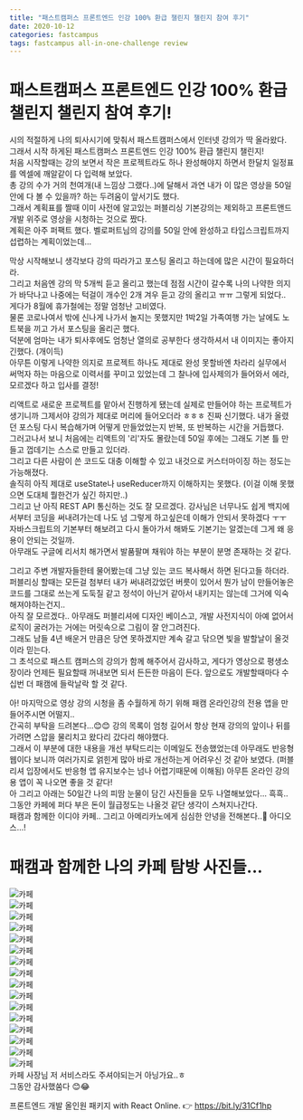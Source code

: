 ```yaml
---
title: "패스트캠퍼스 프론트엔드 인강 100% 환급 챌린지 챌린지 참여 후기"
date: 2020-10-12
categories: fastcampus
tags: fastcampus all-in-one-challenge review
---
```


# 패스트캠퍼스 프론트엔드 인강 100% 환급 챌린지 챌린지 참여 후기!

시의 적절하게 나의 퇴사시기에 맞춰서 패스트캠퍼스에서 인터넷 강의가 딱 올라왔다.  
그래서 시작 하게된 패스트캠퍼스 프론트엔드 인강 100% 환급 챌린지 챌린지!  
처음 시작할때는 강의 보면서 작은 프로젝트라도 하나 완성해야지 하면서 한달치 일정표를 엑셀에 깨알같이 다 입력해 보았다.  
총 강의 수가 거의 천여개(내 느낌상 그랬다..)에 달해서 과연 내가 이 많은 영상을 50일 안에 다 볼 수 있을까? 하는 두려움이 앞서기도 했다.  
그래서 계획표를 짤때 이미 사전에 알고있는 퍼블리싱 기본강의는 제외하고 프론트앤드 개발 위주로 영상을 시청하는 것으로 짰다.  
계획은 아주 퍼팩트 했다. 벨로퍼트님의 강의를 50일 안에 완성하고 타입스크립트까지 섭렵하는 계획이었는데...

막상 시작해보니 생각보다 강의 따라가고 포스팅 올리고 하는데에 많은 시간이 필요하더라.  
그리고 처음엔 강의 막 5개씩 듣고 올리고 했는데 점점 시간이 갈수록 나의 나약한 의지가 바닥나고
나중에는 턱걸이 개수인 2개 겨우 듣고 강의 올리고 ㅠㅠ 그렇게 되었다.. 게다가 8월에 휴가철에는 정말 엄청난 고비였다.  
물론 코로나여서 밖에 신나게 나가서 놀지는 못했지만 1박2일 가족여행 가는 날에도 노트북을 끼고 가서 포스팅을 올리곤 했다.  
덕분에 엄마는 내가 퇴사후에도 엄청난 열의로 공부한다 생각하셔서 내 이미지는 좋아지긴했다. (개이득)  
아무튼 이렇게 나약한 의지로 프로젝트 하나도 제대로 완성 못할바엔 차라리 실무에서 써먹자 하는 마음으로 이력서를 꾸미고 있었는데
그 찰나에 입사제의가 들어와서 에라,모르겠다 하고 입사를 결정!

리액트로 새로운 프로젝트를 맡아서 진행하게 됐는데 실제로 만들어야 하는 프로젝트가 생기니까 그제서야 강의가
제대로 머리에 들어오더라 ㅎㅎㅎ 진짜 신기했다. 내가 올렸던 포스팅 다시 복습해가며 어떻게 만들었었는지
반복, 또 반복하는 시간을 거듭했다.  
그러고나서 보니 처음에는 리액트의 '리'자도 몰랐는데 50일 후에는 그래도 기본 틀 만들고 껍데기는 스스로 만들고 있더라.  
그리고 다른 사람이 쓴 코드도 대충 이해할 수 있고 내것으로 커스터마이징 하는 정도는 가능해졌다.  
솔직히 아직 제대로 useState나 useReducer까지 이해하지는 못했다. (이걸 이해 못했으면 도대체 뭘한건가 싶긴 하지만..)  
그리고 난 아직 REST API 통신하는 것도 잘 모르겠다. 강사님은 너무나도 쉽게 백지에서부터 코딩을 써내려가는데 나도 넘 그렇게 하고싶은데
이해가 안되서 못하겠다 ㅜㅜ 자바스크립트의 기본부터 해보려고 다시 돌아가서 해봐도 기본기는 알겠는데 그게 왜 응용이 안되는 것일까.  
아무래도 구글에 리서치 해가면서 발품팔며 채워야 하는 부분이 분명 존재하는 것 같다.

그리고 주변 개발자들한테 물어봤는데 그냥 있는 코드 복사해서 하면 된다고들 하더라. 퍼블리싱 할때는 모든걸 첨부터 내가 써내려갔었던 버릇이 있어서
뭔가 남이 만들어놓은 코드를 그대로 쓰는게 도둑질 같고 정석이 아닌거 같아서 내키지는 않는데 그거에 익숙해져야하는건지..  
아직 잘 모르겠다.. 아무래도 퍼블리셔에 디자인 베이스고, 개발 사전지식이 아예 없어서 로직이 굴러가는 거에는 머릿속으로 그림이 잘 안그려진다.  
그래도 남들 4년 배운거 만큼은 당연 못하겠지만 계속 갈고 닦으면 빛을 발할날이 올것이라 믿는다.  
그 초석으로 패스트 캠퍼스의 강의가 함께 해주어서 감사하고, 게다가 영상으로 평생소장이라 언제든 필요할때 꺼내보면 되서
든든한 마음이 든다. 앞으로도 개발할때마다 수십번 더 패캠에 들락날락 할 것 같다.

아! 마지막으로 영상 강의 시청을 좀 수월하게 하기 위해 패캠 온라인강의 전용 앱을 만들어주시면 어떨지..  
간곡히 부탁을 드려본다...😊😊 강의 목록이 엄청 길어서 항상 현재 강의의 앞이나 뒤를 가려면 스압을 물리치고 왔다리 갔다리 해야했다.  
그래서 이 부분에 대한 내용을 개선 부탁드리는 이메일도 전송했었는데 아무래도 반응형웹이다 보니까 여러가지로 얽힌게 많아 바로 개선하는게
어려우신 것 같아 보였다. (퍼블리셔 입장에서도 반응형 앱 유지보수는 넘나 어렵기때문에 이해됨) 아무튼 온라인 강의용 앱이 꼭 나오면 좋을 것 같다!  
아 그리고 아래는 50일간 나의 피땀 눈물이 담긴 사진들을 모두 나열해보았다... 흑흑..  
그동안 카페에 퍼다 부은 돈이 월급정도는 나올것 같단 생각이 스쳐지나간다.  
패캠과 함께한 이디야 카페.. 그리고 아메리카노에게 심심한 안녕을 전해본다..🤗 아디오스...!

# 패캠과 함께한 나의 카페 탐방 사진들...

![카페](/images/200814-3.jpg)  
![카페](/images/200815-3.jpeg)  
![카페](/images/200816-3.jpeg)  
![카페](/images/200817-3.jpeg)  
![카페](/images/200819-3.jpeg)  
![카페](/images/200820-3.jpeg)  
![카페](/images/200821-3.jpeg)  
![카페](/images/200823-4.jpeg)  
![카페](/images/200825-3.jpeg)  
![카페](/images/200827-4.jpeg)  
![카페](/images/200828-4.jpeg)  
![카페](/images/200908-2.jpeg)  
![카페](/images/200918-1.jpeg)  
![카페](/images/200920-3.jpeg)  
![카페](/images/200925-3.jpeg)  
![카페](/images/200927-3.jpeg)  
카페 사장님 저 서비스라도 주셔야되는거 아닝가요..ㅎ  
그동안 감사했쑴다 😊😂

프론트엔드 개발 올인원 패키지 with React Online. 👉 https://bit.ly/31Cf1hp
